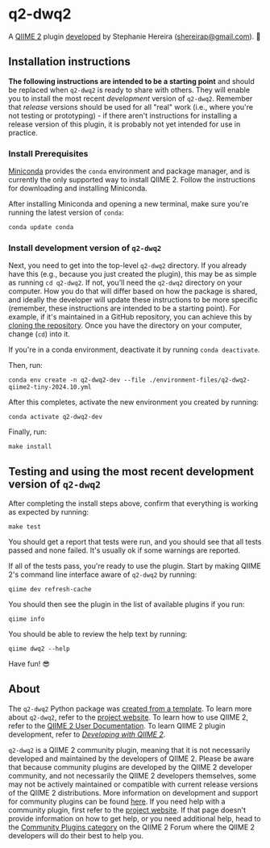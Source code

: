 # q2-dwq2

A [QIIME 2](https://qiime2.org) plugin [developed](https://develop.qiime2.org) by Stephanie Hereira (shereirap@gmail.com). 🔌

## Installation instructions

**The following instructions are intended to be a starting point** and should be replaced when `q2-dwq2` is ready to share with others.
They will enable you to install the most recent *development* version of `q2-dwq2`.
Remember that *release* versions should be used for all "real" work (i.e., where you're not testing or prototyping) - if there aren't instructions for installing a release version of this plugin, it is probably not yet intended for use in practice.

### Install Prerequisites

[Miniconda](https://conda.io/miniconda.html) provides the `conda` environment and package manager, and is currently the only supported way to install QIIME 2.
Follow the instructions for downloading and installing Miniconda.

After installing Miniconda and opening a new terminal, make sure you're running the latest version of `conda`:

```bash
conda update conda
```

###  Install development version of `q2-dwq2`

Next, you need to get into the top-level `q2-dwq2` directory.
If you already have this (e.g., because you just created the plugin), this may be as simple as running `cd q2-dwq2`.
If not, you'll need the `q2-dwq2` directory on your computer.
How you do that will differ based on how the package is shared, and ideally the developer will update these instructions to be more specific (remember, these instructions are intended to be a starting point).
For example, if it's maintained in a GitHub repository, you can achieve this by [cloning the repository](https://docs.github.com/en/repositories/creating-and-managing-repositories/cloning-a-repository).
Once you have the directory on your computer, change (`cd`) into it.

If you're in a conda environment, deactivate it by running `conda deactivate`.


Then, run:

```shell
conda env create -n q2-dwq2-dev --file ./environment-files/q2-dwq2-qiime2-tiny-2024.10.yml
```

After this completes, activate the new environment you created by running:

```shell
conda activate q2-dwq2-dev
```

Finally, run:

```shell
make install
```

## Testing and using the most recent development version of `q2-dwq2`

After completing the install steps above, confirm that everything is working as expected by running:

```shell
make test
```

You should get a report that tests were run, and you should see that all tests passed and none failed.
It's usually ok if some warnings are reported.

If all of the tests pass, you're ready to use the plugin.
Start by making QIIME 2's command line interface aware of `q2-dwq2` by running:

```shell
qiime dev refresh-cache
```

You should then see the plugin in the list of available plugins if you run:

```shell
qiime info
```

You should be able to review the help text by running:

```shell
qiime dwq2 --help
```

Have fun! 😎

## About

The `q2-dwq2` Python package was [created from a template](https://develop.qiime2.org/en/latest/plugins/tutorials/create-from-template.html).
To learn more about `q2-dwq2`, refer to the [project website](https:://example.com).
To learn how to use QIIME 2, refer to the [QIIME 2 User Documentation](https://docs.qiime2.org).
To learn QIIME 2 plugin development, refer to [*Developing with QIIME 2*](https://develop.qiime2.org).

`q2-dwq2` is a QIIME 2 community plugin, meaning that it is not necessarily developed and maintained by the developers of QIIME 2.
Please be aware that because community plugins are developed by the QIIME 2 developer community, and not necessarily the QIIME 2 developers themselves, some may not be actively maintained or compatible with current release versions of the QIIME 2 distributions.
More information on development and support for community plugins can be found [here](https://library.qiime2.org).
If you need help with a community plugin, first refer to the [project website](https:://example.com).
If that page doesn't provide information on how to get help, or you need additional help, head to the [Community Plugins category](https://forum.qiime2.org/c/community-contributions/community-plugins/14) on the QIIME 2 Forum where the QIIME 2 developers will do their best to help you.
